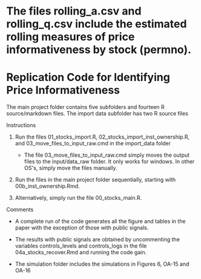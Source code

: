 # The files rolling_a.csv and rolling_q.csv include the estimated rolling measures of price informativeness by stock (permno).

# Replication Code for Identifying Price Informativeness

The main project folder contains five subfolders and fourteen R source/markdown files. The import data subfolder has two R source files

Instructions

1. Run the files 01_stocks_import.R, 02_stocks_import_inst_ownership.R, and 03_move_files_to_input_raw.cmd in the import_data folder
   - The file 03_move_files_to_input_raw.cmd simply moves the output files to the input/data_raw folder. It only works for windows. In other OS's, simply move the files manually.

2. Run the files in the main project folder sequentially, starting with 00b_inst_ownership.Rmd.

3. Alternatively, simply run the file 00_stocks_main.R.

Comments

- A complete run of the code generates all the figure and tables in the paper with the exception of those with public signals.
- The results with public signals are obtained by uncommenting the variables controls_levels and controls_logs in the file 04a_stocks_recover.Rmd and running the code gain.

- The simulation folder includes the simulations in Figures 6, OA-15 and OA-16
